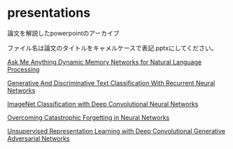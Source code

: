 # presentations
論文を解説したpowerpointのアーカイブ

ファイル名は論文のタイトルをキャメルケースで表記.pptxにしてください。

[Ask Me Anything Dynamic Memory Networks for Natural Language Processing](https://arxiv.org/pdf/1506.07285.pdf)

[Generative And Discriminative Text Classification With Recurrent Neural Networks](https://arxiv.org/pdf/1703.01898.pdf)

[ImageNet Classification with Deep Convolutional Neural Networks](https://papers.nips.cc/paper/4824-imagenet-classification-with-deep-convolutional-neural-networks.pdf)

[Overcoming Catastrophic Forgetting in Neural Networks](https://arxiv.org/pdf/1612.00796.pdf)

[Unsupervised Representation Learning with Deep Convolutional Generative Adversarial Networks](https://arxiv.org/pdf/1511.06434.pdf)
